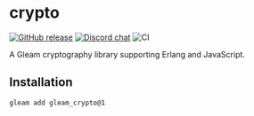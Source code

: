 # crypto

<a href="https://github.com/gleam-experiments/crypto/releases"><img src="https://img.shields.io/github/release/gleam-experiments/crypto" alt="GitHub release"></a>
<a href="https://discord.gg/Fm8Pwmy"><img src="https://img.shields.io/discord/768594524158427167?color=blue" alt="Discord chat"></a>
![CI](https://github.com/gleam-experiments/crypto/workflows/test/badge.svg?branch=main)

A Gleam cryptography library supporting Erlang and JavaScript.

## Installation

```
gleam add gleam_crypto@1
```
